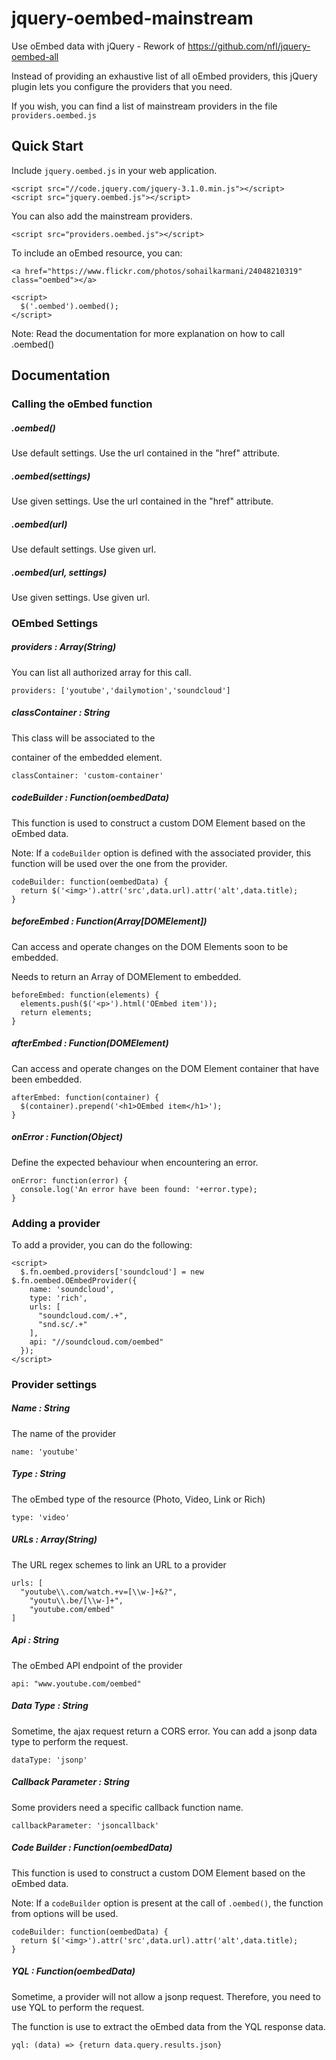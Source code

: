 # jquery-oembed-mainstream

Use oEmbed data with jQuery - Rework of https://github.com/nfl/jquery-oembed-all

Instead of providing an exhaustive list of all oEmbed providers, this jQuery plugin lets you configure the providers that you need.

If you wish, you can find a list of mainstream providers in the file `providers.oembed.js`

Quick Start
-----------
Include `jquery.oembed.js` in your web application.
```
<script src="//code.jquery.com/jquery-3.1.0.min.js"></script>
<script src="jquery.oembed.js"></script>
```

You can also add the mainstream providers.
```
<script src="providers.oembed.js"></script>
```

To include an oEmbed resource, you can:
```
<a href="https://www.flickr.com/photos/sohailkarmani/24048210319" class="oembed"></a>

<script>
  $('.oembed').oembed();
</script>
```
Note: Read the documentation for more explanation on how to call .oembed()

Documentation
-------------

### Calling the oEmbed function

##### .oembed()

Use default settings. Use the url contained in the "href" attribute.

##### .oembed(settings)

Use given settings. Use the url contained in the "href" attribute.

##### .oembed(url)

Use default settings. Use given url.

##### .oembed(url, settings)

Use given settings. Use given url.

### OEmbed Settings

##### providers : Array(String)

You can list all authorized array for this call.

```
providers: ['youtube','dailymotion','soundcloud']
```

##### classContainer : String

This class will be associated to the <div> container of the embedded element.

```
classContainer: 'custom-container'
```

##### codeBuilder : Function(oembedData)

This function is used to construct a custom DOM Element based on the oEmbed data.

Note: If a `codeBuilder` option is defined with the associated provider, this function will be used over the one from the provider.

```
codeBuilder: function(oembedData) {
  return $('<img>').attr('src',data.url).attr('alt',data.title);
}
```

##### beforeEmbed : Function(Array[DOMElement])

Can access and operate changes on the DOM Elements soon to be embedded.

Needs to return an Array of DOMElement to embedded.

```
beforeEmbed: function(elements) {
  elements.push($('<p>').html('OEmbed item'));
  return elements;
}
```

##### afterEmbed : Function(DOMElement)

Can access and operate changes on the DOM Element container that have been embedded.

```
afterEmbed: function(container) {
  $(container).prepend('<h1>OEmbed item</h1>');
}
```

##### onError : Function(Object)

Define the expected behaviour when encountering an error.

```
onError: function(error) {
  console.log('An error have been found: '+error.type);
}
```

### Adding a provider

To add a provider, you can do the following:
```
<script>
  $.fn.oembed.providers['soundcloud'] = new $.fn.oembed.OEmbedProvider({
    name: 'soundcloud',
    type: 'rich',
    urls: [
      "soundcloud.com/.+",
      "snd.sc/.+"
    ],
    api: "//soundcloud.com/oembed"
  });
</script>
```

### Provider settings

##### Name : String

The name of the provider

```
name: 'youtube'
```

##### Type : String

The oEmbed type of the resource (Photo, Video, Link or Rich)

```
type: 'video'
```

##### URLs : Array(String)

The URL regex schemes to link an URL to a provider

```
urls: [
  "youtube\\.com/watch.+v=[\\w-]+&?",
	"youtu\\.be/[\\w-]+",
	"youtube.com/embed"
]
```

##### Api : String

The oEmbed API endpoint of the provider

```
api: "www.youtube.com/oembed"
```

##### Data Type : String

Sometime, the ajax request return a CORS error. You can add a jsonp data type to perform the request.

```
dataType: 'jsonp'
```

##### Callback Parameter : String

Some providers need a specific callback function name.

```
callbackParameter: 'jsoncallback'
```

##### Code Builder : Function(oembedData)

This function is used to construct a custom DOM Element based on the oEmbed data.

Note: If a `codeBuilder` option is present at the call of `.oembed()`, the function from options will be used.

```
codeBuilder: function(oembedData) {
  return $('<img>').attr('src',data.url).attr('alt',data.title);
}
```

##### YQL : Function(oembedData)

Sometime, a provider will not allow a jsonp request. Therefore, you need to use YQL to perform the request.

The function is use to extract the oEmbed data from the YQL response data.

```
yql: (data) => {return data.query.results.json}
```
